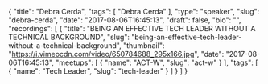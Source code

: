 {
  "title": "Debra Cerda",
  "tags": [
    "Debra Cerda"
  ],
  "type": "speaker",
  "slug": "debra-cerda",
  "date": "2017-08-06T16:45:13",
  "draft": false,
  "bio": "",
  "recordings": [
    {
      "title": "BEING AN EFFECTIVE TECH LEADER WITHOUT A TECHNICAL BACKGROUND",
      "slug": "being-an-effective-tech-leader-without-a-technical-background",
      "thumbnail": "https://i.vimeocdn.com/video/650784688_295x166.jpg",
      "date": "2017-08-06T16:45:13",
      "meetups": [
        {
          "name": "ACT-W",
          "slug": "act-w"
        }
      ],
      "tags": [
        {
          "name": "Tech Leader",
          "slug": "tech-leader"
        }
      ]
    }
  ]
}